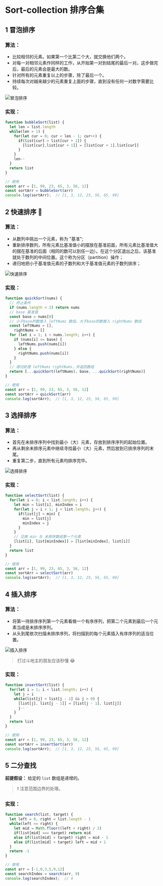 # Sort-collection 排序合集

## 1 冒泡排序

### 算法：

- 比较相邻的元素。如果第一个比第二个大，就交换他们两个。
- 对每一对相邻元素作同样的工作，从开始第一对到结尾的最后一对。这步做完后，最后的元素会是最大的数。
- 针对所有的元素重复以上的步骤，除了最后一个。
- 持续每次对越来越少的元素重复上面的步骤，直到没有任何一对数字需要比较。

![冒泡排序](https://www.runoob.com/wp-content/uploads/2019/03/bubbleSort.gif)

### 实现：

```js
function bubbleSort(list) {
  let len = list.length
  while(len > 1) {
    for(let cur = 0; cur < len - 1; cur++) {
      if(list[cur] > list[cur + 1]) {
        [list[cur],list[cur + 1]] = [list[cur + 1],list[cur]]
      }
    }
    len--
  }
  return list
}

// 使用
const arr = [1, 99, 23, 65, 3, 56, 12]
const sortArr = bubbleSort(arr)
console.log(sortArr);  // [1, 3, 12, 23, 56, 65, 99]
```

## 2 快速排序 💎

### 算法：

- 从数列中挑出一个元素，称为 "基准";
- 重新排序数列，所有元素比基准值小的摆放在基准前面，所有元素比基准值大的摆在基准的后面（相同的数可以到任一边）。在这个分区退出之后，该基准就处于数列的中间位置。这个称为分区（partition）操作；
- 递归地把小于基准值元素的子数列和大于基准值元素的子数列排序；

![快速排序](https://www.runoob.com/wp-content/uploads/2019/03/quickSort.gif)

### 实现：

```js
function quickSort(nums) {
  // 终止条件
  if (nums.length < 2) return nums
  // base 基准值
  const base = nums[0]
  // 小于base的数推入 leftNums 数组，大于base的数推入 rightNums 数组
  const leftNums = [],
    rightNums = []
  for (let i = 1; i < nums.length; i++) {
    if (nums[i] <= base) {
      leftNums.push(nums[i])
    } else {
      rightNums.push(nums[i])
    }
  }
  // 递归处理 leftNums rightNums，并返回数组
  return [...quickSort(leftNums), base, ...quickSort(rightNums)]
}

// 使用
const arr = [1, 99, 23, 65, 3, 56, 12]
const sortArr = quickSort(arr)
console.log(sortArr);  // [1, 3, 12, 23, 56, 65, 99]
```

## 3 选择排序

### 算法：

- 首先在未排序序列中找到最小（大）元素，存放到排序序列的起始位置。
- 再从剩余未排序元素中继续寻找最小（大）元素，然后放到已排序序列的末尾。
- 重复第二步，直到所有元素均排序完毕。

![选择排序](https://www.runoob.com/wp-content/uploads/2019/03/selectionSort.gif)

### 实现：

```js
function selectSort(list) {
  for(let i = 0; i < list.length; i++) {
    let min = list[i], minIndex = i
    for(let j = i + 1; j < list.length; j++) {
      if(list[j] < min) {
        min = list[j]
        minIndex = j
      }
    }
    // 交换 min 与 未排序数组第一个元素
    [list[i], list[minIndex]] = [list[minIndex], list[i]]
  }
  return list
}

// 使用
const arr = [1, 99, 23, 65, 3, 56, 12]
const sortArr = selectSort(arr)
console.log(sortArr);  // [1, 3, 12, 23, 56, 65, 99]
```

## 4 插入排序

### 算法：

- 将第一待排序序列第一个元素看做一个有序序列，把第二个元素到最后一个元素当成是未排序序列。
- 从头到尾依次扫描未排序序列，将扫描到的每个元素插入有序序列的适当位置。

![插入排序](https://www.runoob.com/wp-content/uploads/2019/03/insertionSort.gif)

> 打过斗地主的朋友应该秒懂 😂

### 实现：

```js
function insertSort(list) {
  for(let i = 1; i < list.length; i++) {
    let j = i
    while(list[j] < list[j - 1] && j > 0) {
      [list[j], list[j - 1]] = [list[j - 1], list[j]]
      j--
    }
  }
  return list
}

// 使用
const arr = [1, 99, 23, 65, 3, 56, 12]
const sortArr = insertSort(arr)
console.log(sortArr);  // [1, 3, 12, 23, 56, 65, 99]
```

## 5 二分查找

**前提假设：** 给定的 `list` 数组是递增的。

> ❗️ 注意范围边界的处理。

### 实现：

```js
function search(list, target) {
  let left = 0, right = list.length - 1
  while(left <= right) {
    let mid = Math.floor((left + right) / 2)
    if(list[mid] === target) return mid
    else if(list[mid] > target) right = mid - 1
    else if(list[mid] < target) left = mid + 1
  }
  return -1
}

// 使用
const arr = [-1,0,3,5,9,12]
const searchIndex = search(arr, 9)
console.log(searchIndex);  // 4
```
